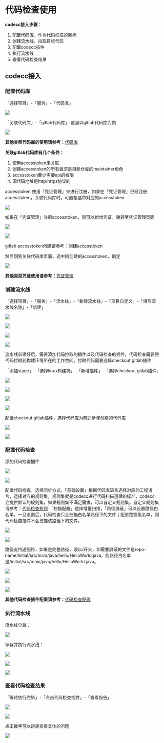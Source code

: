 # 代码检查使用

**codecc接入步骤：**

1. 配置代码库，作为代码扫描的目标
2. 创建流水线，拉取目标代码
3. 配置codecc插件
4. 执行流水线
5. 查看代码检查结果

## codecc接入

### 配置代码库

「选择项目」-「服务」-「代码库」

![](../../assets/image-20211130150523367.png)

「关联代码库」-「gitlab代码库」 这里以gitlab代码库为例

![](../../assets/image-20211130150820135.png)

**其他类型代码库的使用请参考：**[代码库](../Coderepo/repos-link.md)

**关联gitlab代码库有几个条件：**

1. 使用accesstoken来关联
2. 创建accesstoken的所有者须是目标仓库的maintainer角色
3. accesstoken至少需要api的权限
4. 源代码地址是http/https协议的

accesstoken 使用「凭证管理」来进行注册，如果在「凭证管理」已经注册accesstoken，关联代码库时，可直接选中对应的accesstoken

![](../../assets/image-20211130152201680.png)

如果在「凭证管理」注册accesstoken，则可以新增凭证，跳转至凭证管理页面

![](../../assets/image-20211130151014566.png)

![](../../assets/image-20220301101202-KMSOc.png)

gitlab accesstoken创建请参考：[创建accesstoken](https://docs.gitlab.com/ee/user/profile/personal\_access\_tokens.html)

然后回到关联代码库页面，选中刚创建的accesstoken，确定

![](<../../assets/image-20220301101202-KMSOc (1).png>)

**其他类型凭证使用请参考：**[凭证管理](../Ticket/ticket.md)

### 创建流水线

「选择项目」-「服务」-「流水线」-「新建流水线」-「项目自定义」-「填写流水线名称」-「新建」

![](../../assets/image-20211130154920245.png)

![](../../assets/image-20211130165841421.png)

![](../../assets/image-20211130165902933.png)

![](../../assets/image-20211130165925767.png)

流水线新建好后，需要添加代码拉取的插件以及代码检查的插件，代码检查需要将代码拉取到构建环境所在的工作空间，拉取代码需要选择checkout gitlab插件

「添加stage」-「选择linux构建机」-「新增插件」-「选择checkout gitlab插件」

![](../../assets/image-20211130170413760.png)

![](../../assets/image-20211130170418114.png)

![](../../assets/image-20211130170455067.png)

![](../../assets/image-20211130170624022.png)

配置checkout gitlab插件，选择代码库为前述步骤创建的代码库

![](../../assets/image-20211130171740802.png)

![](../../assets/image-20211130171852028.png)

### 配置代码检查

添加代码检查插件

![](../../assets/image-20211130172838584.png)

![](../../assets/image-20211130172345727.png)

配置代码检查，选择同步方式，「基础设置」根据代码库语言选择对应的工程语言，选择对应的规则集，规则集就是codecc进行代码扫描遵循的标准，codecc会提供默认的规则集，如果规则集不满足需求，可以自定义规则集。自定义规则集请参考：[代码检查规则](codecc-ruleset.md) 「扫描配置」选择增量扫描，「路径屏蔽」可以设置路径白名单，一旦设置后，代码检查只会扫描白名单路径下的文件；配置路径黑名单，则代码检查插件不会扫描该路径下的文件。

![](../../assets/image-20211130173035272.png)

![](../../assets/image-20211201155909271.png)

路径支持通配符，如果是完整路径，须以/开头，如需要屏蔽的文件是repo-name/initial/src/main/java/hello/HelloWorld.java，则路径白名单是/initial/src/main/java/hello/HelloWorld.java。

![](../../assets/image-20211201155839048.png)

![](../../assets/image-20211130173112283.png)

![](../../assets/image-20211130173116075.png)

**其他代码检查插件配置请参考：**[代码检查配置](codecc-config.md)

### 执行流水线

流水线全貌：

![](../../assets/image-20211130195514541.png)

保存并执行流水线：

![](../../assets/image-20211130195335957.png)

![](../../assets/image-20211130195551682.png)

![](../../assets/image-20211130195617959.png)

### 查看代码检查结果

「等待执行完毕」-「点击代码检查插件」-「查看报告」

![](../../assets/image-20211201150104628.png)

![](../../assets/image-20211201150100160.png)

点击数字可以跳转查看具体的问题

![](../../assets/image-20211201151908164.png)
